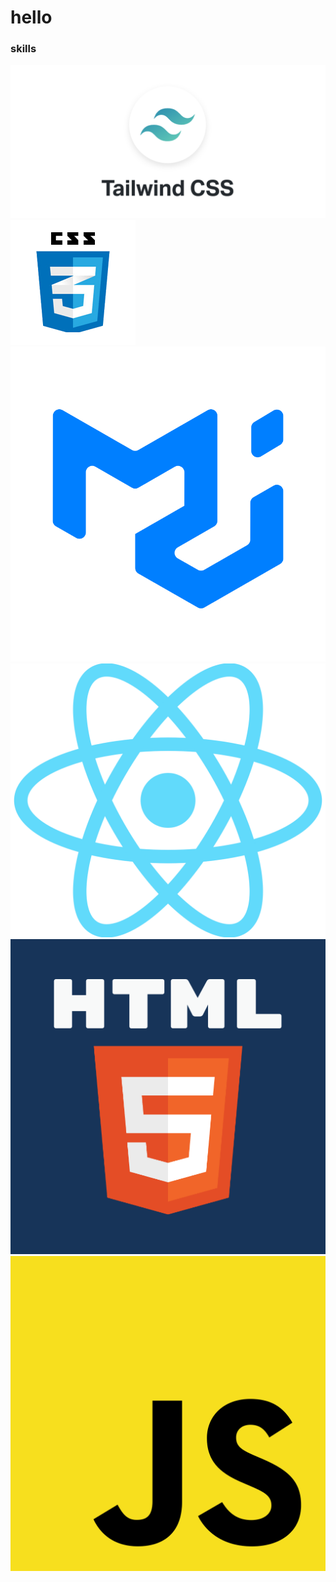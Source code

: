 # hello


### skills
<img src='./images/1 _6ooq0R60ba3UT5c-QVemA.png'>
<img src='./images/css-tutorial.png'>
<img src='./images/logo.png'>
<img src='./images/React-icon.svg.png'>
<img src='./images/unnamed.png'>
<img src='./images/Unofficial_JavaScript_logo_2.svg.png'>